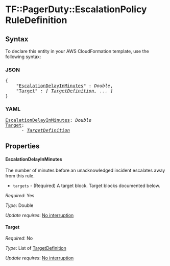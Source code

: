 # TF::PagerDuty::EscalationPolicy RuleDefinition

## Syntax

To declare this entity in your AWS CloudFormation template, use the following syntax:

### JSON

<pre>
{
    "<a href="#escalationdelayinminutes" title="EscalationDelayInMinutes">EscalationDelayInMinutes</a>" : <i>Double</i>,
    "<a href="#target" title="Target">Target</a>" : <i>[ <a href="targetdefinition.md">TargetDefinition</a>, ... ]</i>
}
</pre>

### YAML

<pre>
<a href="#escalationdelayinminutes" title="EscalationDelayInMinutes">EscalationDelayInMinutes</a>: <i>Double</i>
<a href="#target" title="Target">Target</a>: <i>
      - <a href="targetdefinition.md">TargetDefinition</a></i>
</pre>

## Properties

#### EscalationDelayInMinutes

The number of minutes before an unacknowledged incident escalates away from this rule.
* `targets` - (Required) A target block. Target blocks documented below.

_Required_: Yes

_Type_: Double

_Update requires_: [No interruption](https://docs.aws.amazon.com/AWSCloudFormation/latest/UserGuide/using-cfn-updating-stacks-update-behaviors.html#update-no-interrupt)

#### Target

_Required_: No

_Type_: List of <a href="targetdefinition.md">TargetDefinition</a>

_Update requires_: [No interruption](https://docs.aws.amazon.com/AWSCloudFormation/latest/UserGuide/using-cfn-updating-stacks-update-behaviors.html#update-no-interrupt)

